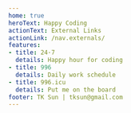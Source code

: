 ```yaml
---
home: true
heroText: Happy Coding
actionText: External Links
actionLink: /nav.externals/
features:
- title: 24·7 
  details: Happy hour for coding
- title: 996
  details: Daily work schedule
- title: 996.icu
  details: Put me on the board
footer: TK Sun | tksun@gmail.com
---
```


